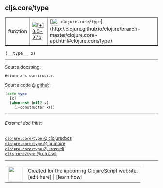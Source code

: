 ## cljs.core/type



 <table border="1">
<tr>
<td>function</td>
<td><a href="https://github.com/cljsinfo/cljs-api-docs/tree/0.0-971"><img valign="middle" alt="[+] 0.0-971" title="Added in 0.0-971" src="https://img.shields.io/badge/+-0.0--971-lightgrey.svg"></a> </td>
<td>
[<img height="24px" valign="middle" src="http://i.imgur.com/1GjPKvB.png"> <samp>clojure.core/type</samp>](http://clojure.github.io/clojure/branch-master/clojure.core-api.html#clojure.core/type)
</td>
</tr>
</table>


 <samp>
(__type__ x)<br>
</samp>

---





Source docstring:

```
Return x's constructor.
```


Source code @ [github](https://github.com/clojure/clojurescript/blob/r1.7.107/src/main/cljs/cljs/core.cljs#L250-L254):

```clj
(defn type
  [x]
  (when-not (nil? x)
    (.-constructor x)))
```

<!--
Repo - tag - source tree - lines:

 <pre>
clojurescript @ r1.7.107
└── src
    └── main
        └── cljs
            └── cljs
                └── <ins>[core.cljs:250-254](https://github.com/clojure/clojurescript/blob/r1.7.107/src/main/cljs/cljs/core.cljs#L250-L254)</ins>
</pre>

-->

---



###### External doc links:

[`clojure.core/type` @ clojuredocs](http://clojuredocs.org/clojure.core/type)<br>
[`clojure.core/type` @ grimoire](http://conj.io/store/v1/org.clojure/clojure/1.7.0-beta3/clj/clojure.core/type/)<br>
[`clojure.core/type` @ crossclj](http://crossclj.info/fun/clojure.core/type.html)<br>
[`cljs.core/type` @ crossclj](http://crossclj.info/fun/cljs.core.cljs/type.html)<br>

---

 <table>
<tr><td>
<img valign="middle" align="right" width="48px" src="http://i.imgur.com/Hi20huC.png">
</td><td>
Created for the upcoming ClojureScript website.<br>
[edit here] | [learn how]
</td></tr></table>

[edit here]:https://github.com/cljsinfo/cljs-api-docs/blob/master/cljsdoc/cljs.core_type.cljsdoc
[learn how]:https://github.com/cljsinfo/cljs-api-docs/wiki/cljsdoc-files

<!--

This information was too distracting to show to readers, but I'll leave it
commented here since it is helpful to:

- pretty-print the data used to generate this document
- and show how to retrieve that data



The API data for this symbol:

```clj
{:ns "cljs.core",
 :name "type",
 :signature ["[x]"],
 :history [["+" "0.0-971"]],
 :type "function",
 :full-name-encode "cljs.core_type",
 :source {:code "(defn type\n  [x]\n  (when-not (nil? x)\n    (.-constructor x)))",
          :title "Source code",
          :repo "clojurescript",
          :tag "r1.7.107",
          :filename "src/main/cljs/cljs/core.cljs",
          :lines [250 254]},
 :full-name "cljs.core/type",
 :clj-symbol "clojure.core/type",
 :docstring "Return x's constructor."}

```

Retrieve the API data for this symbol:

```clj
;; from Clojure REPL
(require '[clojure.edn :as edn])
(-> (slurp "https://raw.githubusercontent.com/cljsinfo/cljs-api-docs/catalog/cljs-api.edn")
    (edn/read-string)
    (get-in [:symbols "cljs.core/type"]))
```

-->
